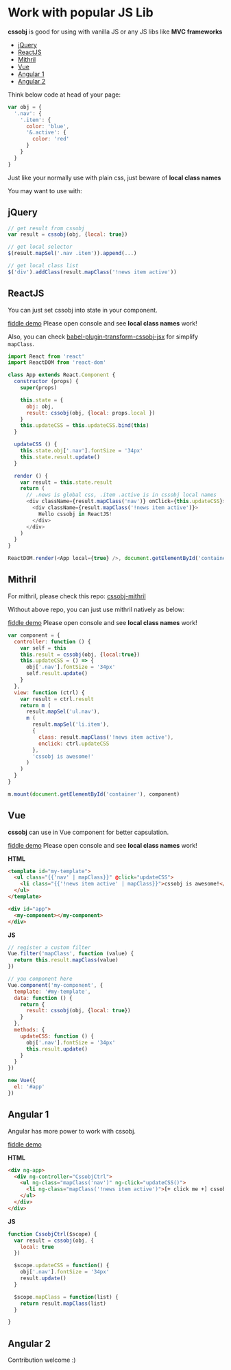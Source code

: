 # Work with popular JS Lib

**cssobj** is good for using with vanilla JS or any JS libs like **MVC frameworks**

 - [jQuery](#jquery)
 - [ReactJS](#reactjs)
 - [Mithril](#mithril)
 - [Vue](#vue)
 - [Angular 1](#angular-1)
 - [Angular 2](#angular-2)


Think below code at head of your page:

```javascript
var obj = {
  '.nav': {
    '.item': {
      color: 'blue',
      '&.active': {
        color: 'red'
      }
    }
  }
}

```

Just like your normally use with plain css, just beware of **local class names**

You may want to use with:

## jQuery

```javascript
// get result from cssobj
var result = cssobj(obj, {local: true})

// get local selector
$(result.mapSel('.nav .item')).append(...)

// get local class list
$('div').addClass(result.mapClass('!news item active'))
```

## ReactJS

You can just set cssobj into state in your component.

[fiddle demo](https://jsfiddle.net/futurist/vk9uu520/) Please open console and see **local class names** work!

Also, you can check [babel-plugin-transform-cssobj-jsx](https://github.com/cssobj/babel-plugin-transform-cssobj-jsx) for simplify `mapClass`.

```javascript
import React from 'react'
import ReactDOM from 'react-dom'

class App extends React.Component {
  constructor (props) {
    super(props)

    this.state = {
      obj: obj,
      result: cssobj(obj, {local: props.local })
    }
    this.updateCSS = this.updateCSS.bind(this)
  }

  updateCSS () {
    this.state.obj['.nav'].fontSize = '34px'
    this.state.result.update()
  }

  render () {
    var result = this.state.result
    return (
      // .news is global css, .item .active is in cssobj local names
      <div className={result.mapClass('nav')} onClick={this.updateCSS}>
        <div className={result.mapClass('!news item active')}>
          Hello cssobj in ReactJS!
        </div>
      </div>
    )
  }
}

ReactDOM.render(<App local={true} />, document.getElementById('container'))

```

## Mithril

For mithril, please check this repo: [cssobj-mithril](https://github.com/cssobj/cssobj-mithril)

Without above repo, you can just use mithril natively as below:

[fiddle demo](https://jsfiddle.net/futurist/ppof3fhv/) Please open console and see **local class names** work!

```javascript
var component = {
  controller: function () {
    var self = this
    this.result = cssobj(obj, {local:true})
    this.updateCSS = () => {
      obj['.nav'].fontSize = '34px'
      self.result.update()
    }
  },
  view: function (ctrl) {
    var result = ctrl.result
    return m (
      result.mapSel('ul.nav'),
      m (
        result.mapSel('li.item'),
        {
          class: result.mapClass('!news item active'),
          onclick: ctrl.updateCSS
        },
        'cssobj is awesome!'
      )
    )
  }
}

m.mount(document.getElementById('container'), component)

```

## Vue

**cssobj** can use in Vue component for better capsulation.

[fiddle demo](https://jsfiddle.net/futurist/22y6vm02/) Please open console and see **local class names** work!

**HTML**
```html
<template id="my-template">
  <ul class="{{'nav' | mapClass}}" @click="updateCSS">
    <li class="{{'!news item active' | mapClass}}">cssobj is awesome!</li>
  </ul>
</template>

<div id="app">
  <my-component></my-component>
</div>
```

**JS**
```javascript
// register a custom filter
Vue.filter('mapClass', function (value) {
  return this.result.mapClass(value)
})

// you component here
Vue.component('my-component', {
  template: '#my-template',
  data: function () {
    return {
      result: cssobj(obj, {local: true})
    }
  },
  methods: {
    updateCSS: function () {
      obj['.nav'].fontSize = '34px'
      this.result.update()
    }
  }
})

new Vue({
  el: '#app'
})
```

## Angular 1

Angular has more power to work with cssobj.

[fiddle demo](https://jsfiddle.net/futurist/2p420ykL/)

**HTML**
```html
<div ng-app>
  <div ng-controller="CssobjCtrl">
    <ul ng-class="mapClass('nav')" ng-click="updateCSS()">
      <li ng-class="mapClass('!news item active')">[+ click me +] cssobj is awesome!</li>
    </ul>
  </div>
</div>
```

**JS**
```javascript
function CssobjCtrl($scope) {
  var result = cssobj(obj, {
    local: true
  })

  $scope.updateCSS = function() {
    obj['.nav'].fontSize = '34px'
    result.update()
  }

  $scope.mapClass = function(list) {
    return result.mapClass(list)
  }

}
```

## Angular 2

Contribution welcome :)





